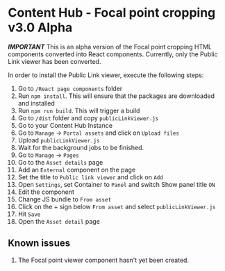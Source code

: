 # Content Hub - Focal point cropping v3.0 Alpha

***IMPORTANT***
This is an alpha version of the Focal point cropping HTML components converted into React components. Currently, only the Public Link viewer has been converted.

In order to install the Public Link viewer, execute the following steps:

 1. Go to `/React page components` folder
 2. Run `npm install`. This will ensure that the packages are downloaded and installed
 3. Run `npm run build`. This will trigger a build
 4. Go to `/dist` folder and copy `publicLinkViewer.js`
 5. Go to your Content Hub Instance
 6. Go to `Manage` -> `Portal assets` and click on `Upload files`
 7. Upload `publicLinkViewer.js`
 8. Wait for the background jobs to be finished.
 6. Go to `Manage` -> `Pages`
 9. Go to the `Asset details` page
 10. Add an `External` component on the page
 11. Set the title to `Public link viewer` and click on `Add`
 12. Open `Settings`, set Container to `Panel` and switch Show panel title `ON` 
 13. Edit the component
 15. Change JS bundle to `From asset`
 16. Click on the + sign below `From asset` and select `publicLinkViewer.js`
 17. Hit `Save`
 18. Open the `Asset detail` page

## Known issues
1. The Focal point viewer component hasn't yet been created.